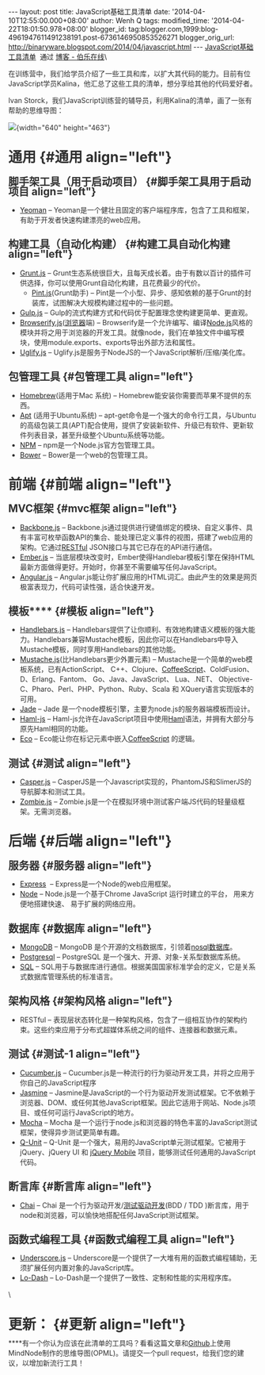 --- layout: post title: JavaScript基础工具清单 date:
'2014-04-10T12:55:00.000+08:00' author: Wenh Q tags: modified\_time:
'2014-04-22T18:01:50.978+08:00' blogger\_id:
tag:blogger.com,1999:blog-4961947611491238191.post-6736146950853526271
blogger\_orig\_url:
http://binaryware.blogspot.com/2014/04/javascript.html ---
[JavaScript基础工具清单](http://blog.jobbole.com/64771/)  通过 [博客 -
伯乐在线](http://blog.jobbole.com/)\
<div dir="ltr"
style="color: #303030; font-size: 14px; line-height: 20px; margin-top: 15px;">

<div align="left">

在训练营中，我们给学员介绍了一些工具和库，以扩大其代码的能力。目前有位JavaScript学员Kalina，他汇总了这些工具的清单，想分享给其他的代码爱好者。

</div>

<div align="left">

Ivan
Storck，我们JavaScript训练营的辅导员，利用Kalina的清单，画了一张有帮助的思维导图：

</div>

<div>

![](http://ww3.sinaimg.cn/large/63918611gw1ef9tv36yxpj20xc0o5jst.jpg){width="640"
height="463"}

</div>

**通用** {#通用 align="left"}
========

脚手架工具（用于启动项目） {#脚手架工具用于启动项目 align="left"}
--------------------------

-   [Yeoman](http://yeoman.io/) – Yeoman是一个健壮且固定的客户端程序库，包含了工具和框架，有助于开发者快速构建漂亮的web应用。

构建工具（自动化构建） {#构建工具自动化构建 align="left"}
----------------------

-   [Grunt.js](http://gruntjs.com/) – Grunt生态系统很巨大，且每天成长着。由于有数以百计的插件可供选择，你可以使用Grunt自动化构建，且花费最少的代价。
    -   [Pint.js](http://www.pintjs.com/)(Grunt助手)
        – Pint是一个小型、异步、感知依赖的基于Grunt的封装库，试图解决大规模构建过程中的一些问题。
-   [Gulp.js](http://gulpjs.com/) – Gulp的流式构建方式和代码优于配置理念使构建更简单、更直观。
-   [Browserify.js](http://browserify.org/)([浏览器](http://blog.jobbole.com/12749/ "现代浏览器的工作原理")端)
    – Browserify是一个允许编写、编译[Node.js](http://blog.jobbole.com/1254/ "Node.js 究竟是什么？")风格的模块并将之用于浏览器的开发工具。就像node，我们在单独文件中编写模块，使用module.exports、exports导出外部方法和属性。
-   [Uglify.js](http://marijnhaverbeke.nl//uglifyjs) – Uglify.js是服务于NodeJS的一个JavaScript解析/压缩/美化库。

包管理工具 {#包管理工具 align="left"}
----------

-   [Homebrew](http://brew.sh/)(适用于Mac 系统)
    – Homebrew能安装你需要而苹果不提供的东西。
-   [Apt](https://help.ubuntu.com/12.04/serverguide/apt-get.html) (适用于Ubuntu系统)
    – apt-get命令是一个强大的命令行工具，与Ubuntu的高级包装工具(APT)配合使用，提供了安装新软件、升级已有软件、更新软件列表目录，甚至升级整个Ubuntu系统等功能。
-   [NPM](https://www.npmjs.org/) – npm是一个Node.js官方包管理工具。
-   [Bower](http://bower.io/) – Bower是一个web的包管理工具。

**前端** {#前端 align="left"}
========

MVC框架 {#mvc框架 align="left"}
-------

-   [Backbone.js](http://backbonejs.org/) –
    Backbone.js通过提供进行键值绑定的模块、自定义事件、具有丰富可枚举函数API的集合、能处理已定义事件的视图，搭建了web应用的架构。它通过[RESTful](http://blog.jobbole.com/41233/ "RESTful API 设计最佳实践") JSON接口与其它已存在的API进行通信。
-   [Ember.js](http://emberjs.com/) –
    当底层模块改变时，Ember使得Handlebar模板引擎在保持HTML最新方面做得更好。开始时，你甚至不需要编写任何JavaScript。
-   [Angular.js](http://angularjs.org/) – Angular.js能让你扩展应用的HTML词汇。由此产生的效果是网页极富表现力，代码可读性强，适合快速开发。

模板**** {#模板 align="left"}
--------

-   [Handlebars.js](http://handlebarsjs.com/) –
    Handlebars提供了让你顺利、有效地构建语义模板的强大能力。Handlebars兼容Mustache模板，因此你可以在Handlebars中导入Mustache模板，同时享用Handlebars的其他功能。
-   [Mustache.js](http://mustache.github.io/)(比Handlebars更少外置元素)
    – Mustache是一个简单的web模板系统，已有ActionScript、
    C++、Clojure、[CoffeeScript](http://blog.jobbole.com/29190 "初步了解 CoffeeScript")、ColdFusion、D、Erlang、Fantom、
    Go、Java、JavaScript、 Lua、.NET、
    Objective-C、Pharo、Perl、PHP、Python、Ruby、Scala 和
    XQuery语言实现版本的可用。
-   [Jade](http://jade-lang.com/) – Jade
    是一个node模板引擎，主要为node.js的服务器端模板而设计。
-   [Haml-js](https://github.com/creationix/haml-js) –
    Haml-js允许在JavaScript项目中使用[Haml](http://haml.info/)语法，并拥有大部分与原先Haml相同的功能。
-   [Eco](https://github.com/sstephenson/eco) –
    Eco能让你在标记元素中嵌入[CoffeeScript](http://coffeescript.org/) 的逻辑。

测试 {#测试 align="left"}
----

-   [Casper.js](http://casperjs.org/) –
    CasperJS是一个Javascript实现的，PhantomJS和SlimerJS的导航脚本和测试工具。
-   [Zombie.js](http://zombie.labnotes.org/) –
    Zombie.js是一个在模拟环境中测试客户端JS代码的轻量级框架。无需浏览器。

**后端** {#后端 align="left"}
========

服务器 {#服务器 align="left"}
------

-   [Express](http://expressjs.com/)  – Express是一个Node的web应用框架。
-   [Node](http://nodejs.org/) – Node.js是一个基于Chrome JavaScript
    运行时建立的平台， 用来方便地搭建快速、 易于扩展的网络应用。

数据库 {#数据库 align="left"}
------

-   [MongoDB](https://www.mongodb.org/) – MongoDB
    是个开源的文档数据库，引领着[nosql数据库](http://blog.jobbole.com/1344/ "8种Nosql数据库系统对比")。
-   [Postgresql](http://www.postgresql.org/) – PostgreSQL
    是一个强大、开源、对象-关系型数据库系统。
-   [SQL](http://www.sqlcourse.com/intro.html) –
    SQL用于与数据库进行通信。根据美国国家标准学会的定义，它是关系式数据库管理系统的标准语言。

架构风格 {#架构风格 align="left"}
--------

-   RESTful
    – 表现层状态转化是一种架构风格，包含了一组相互协作的架构约束。这些约束应用于分布式超媒体系统之间的组件、连接器和数据元素。

测试 {#测试-1 align="left"}
----

-   [Cucumber.js](https://github.com/cucumber/cucumber-js) – Cucumber.js是一种流行的行为驱动开发工具，并将之应用于你自己的JavaScript程序
-   [Jasmine](http://jasmine.github.io/) –
    Jasmine是JavaScript的一个行为驱动开发测试框架。它不依赖于浏览器、DOM、或任何其他JavaScript框架。因此它适用于网站、Node.js项目、或任何可运行JavaScript的地方。
-   [Mocha](http://visionmedia.github.io/mocha/) – Mocha
    是一个运行于node.js和浏览器的特色丰富的JavaScript测试框架，使得异步测试更简单有趣。
-   [Q-Unit](https://qunitjs.com/) – Q-Unit
    是一个强大，易用的JavaScript单元测试框架。它被用于jQuery、jQuery UI
    和 [jQuery
    Mobile](http://blog.jobbole.com/30216/ "用jQuery Mobile做HTML5移动应用的三个优缺点") 项目，能够测试任何通用的JavaScript代码。

断言库 {#断言库 align="left"}
------

-   [Chai](http://chaijs.com/) – Chai
    是一个行为驱动开发/[测试驱动开发](http://www.amazon.cn/dp/B0011AP332/?tag=vastwork-23 "测试驱动开发")(BDD
    / TDD
    )断言库，用于node和浏览器，可以愉快地搭配任何JavaScript测试框架。

函数式编程工具 {#函数式编程工具 align="left"}
--------------

-   [Underscore.js](http://underscorejs.org/) –
    Underscore是一个提供了一大堆有用的函数式编程辅助，无须扩展任何内置对象的JavaScript库。
-   [Lo-Dash](http://lodash.com/) –
    Lo-Dash是一个提供了一致性、定制和性能的实用程序库。

<div align="left">

\

</div>

**更新：** {#更新 align="left"}
==========

<div align="left">

****有一个你认为应该在此清单的工具吗？看看这篇文章和[Github](https://github.com/codefellows/jstools)上使用MindNode制作的思维导图(OPML)。请提交一个pull
request，给我们您的建议，以增加新流行工具！

</div>

</div>
